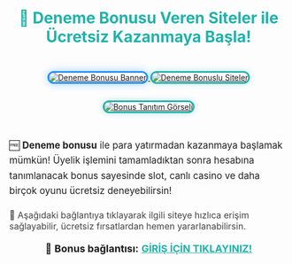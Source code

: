 <h1 style="color:#20B2AA; font-size:28px; text-align:center;">🎁 Deneme Bonusu Veren Siteler ile Ücretsiz Kazanmaya Başla!</h1>

<div style="text-align:center; margin:30px 0;">
  <a href="https://shortlinkapp.com/eqmYL" title="Deneme Bonusu">
    <img src="https://i.ibb.co/5K7Ks6w/zzzz3.gif" 
         alt="Deneme Bonusu Banner" 
         style="max-width:90%; border:3px solid #1E90FF; border-radius:15px; box-shadow:0 0 15px rgba(30, 144, 255, 0.4); margin:15px 0;">
  </a>

  <a href="https://shortlinkapp.com/eqmYL" title="Bonus Görseli">
    <img src="https://i.ibb.co/ccZ2y4Xg/sfafsa.png" 
         alt="Deneme Bonuslu Siteler" 
         style="max-width:90%; border:3px solid #20B2AA; border-radius:15px; box-shadow:0 0 12px rgba(32,178,170,0.3); margin:15px 0;">
  </a>

  <a href="https://shortlinkapp.com/eqmYL" title="Bonus Tanıtım">
    <img src="https://i.ibb.co/4wc529Ff/Screenshot-2025-05-20-162016.png" 
         alt="Bonus Tanıtım Görseli" 
         style="max-width:90%; border:3px solid #20B2AA; border-radius:15px; box-shadow:0 0 12px rgba(32,178,170,0.3); margin:15px 0;">
  </a>
</div>

<div style="font-size:17px; line-height:1.6; color:#222; max-width:800px; margin: 0 auto;">
  🆓 <strong>Deneme bonusu</strong> ile para yatırmadan kazanmaya başlamak mümkün! Üyelik işlemini tamamladıktan sonra hesabına tanımlanacak bonus sayesinde slot, canlı casino ve daha birçok oyunu ücretsiz deneyebilirsin!
</div>

<div style="font-size:16px; color:#444; max-width:800px; margin: 20px auto;">
  🤑 Aşağıdaki bağlantıya tıklayarak ilgili siteye hızlıca erişim sağlayabilir, ücretsiz fırsatlardan hemen yararlanabilirsin.
</div>

<p style="text-align:center; font-size:18px; margin-top:20px;">
  🔗 <strong>Bonus bağlantısı:</strong> 
  <a href="https://shortlinkapp.com/eqmYL" style="color:#20B2AA; font-weight:bold;">GİRİŞ İÇİN TIKLAYINIZ!</a>
</p>

<meta name="description" content="Yatırımsız deneme bonusu veren siteleri keşfet. Güncel giriş adresiyle ücretsiz bahis fırsatını hemen yakala!">
